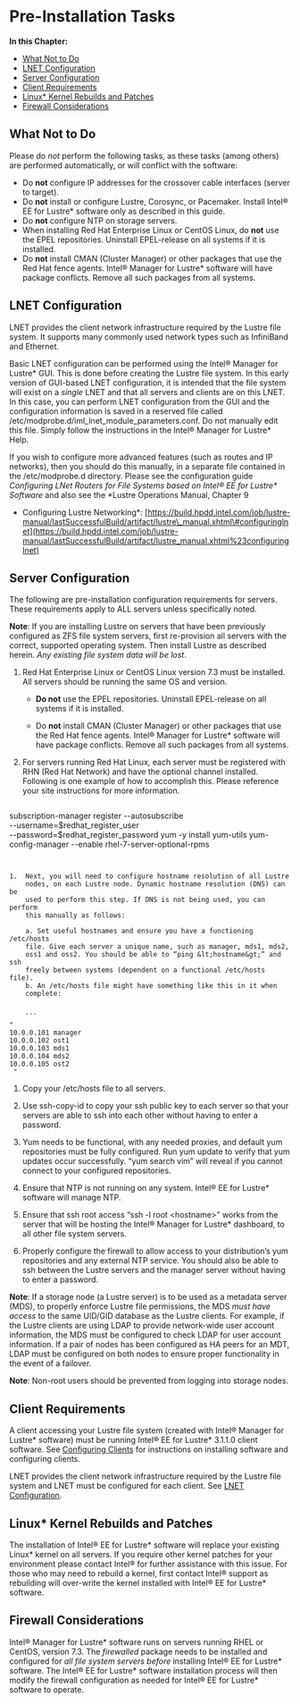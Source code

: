 # Pre-Installation Tasks

**In this Chapter:**

- [What Not to Do](#what-not-to-do)
- [LNET Configuration](#lnet-configuration)
- [Server Configuration](#server-configuration)
- [Client Requirements](#client-requirements)
- [Linux\* Kernel Rebuilds and Patches](#linux-kernel-rebuilds-and-patches)
- [Firewall Considerations](#firewall-considerations)


What Not to Do
--------------

Please do *not* perform the following tasks, as these tasks (among
others) are performed automatically, or will conflict with the software:

-   Do **not** configure IP addresses for the crossover cable interfaces (server to target).
- Do **not** install or configure Lustre, Corosync, or Pacemaker. Install Intel® EE for Lustre\* software only as described in this guide.
- Do **not** configure NTP on storage servers.
- When installing Red Hat Enterprise Linux or CentOS Linux, do **not** use the EPEL repositories. Uninstall EPEL-release on all systems if it is installed.
- Do **not** install CMAN (Cluster Manager) or other packages that use the Red Hat fence agents. Intel® Manager for Lustre\* software will have package conflicts. Remove all such packages from all systems.

LNET Configuration
------------------

LNET provides the client network infrastructure required by the Lustre
file system. It supports many commonly used network types such as
InfiniBand and Ethernet.

Basic LNET configuration can be performed using the Intel® Manager for
Lustre\* GUI. This is done before creating the Lustre file system. In
this early version of GUI-based LNET configuration, it is intended that
the file system will exist on a *single* LNET and that all servers and
clients are on this LNET. In this case, you can perform LNET
configuration from the GUI and the configuration information is saved in
a reserved file called
/etc/modprobe.d/iml\_lnet\_module\_parameters.conf. Do not manually edit
this file. Simply follow the instructions in the Intel® Manager for
Lustre\* Help.

If you wish to configure more advanced features (such as routes and IP
networks), then you should do this manually, in a separate file
contained in the /etc/modprobe.d directory. Please see the configuration
guide *Configuring LNet Routers for File Systems based on Intel® EE for
Lustre\* Software* and also see the *Lustre Operations Manual, Chapter 9
- Configuring Lustre Networking*:
[https://build.hpdd.intel.com/job/lustre-manual/lastSuccessfulBuild/artifact/lustre\_manual.xhtml\#configuringlnet](https://build.hpdd.intel.com/job/lustre-manual/lastSuccessfulBuild/artifact/lustre_manual.xhtml%23configuringlnet)

Server Configuration
--------------------

The following are pre-installation configuration requirements for
servers. These requirements apply to ALL servers unless specifically
noted.

**Note**: If you are installing Lustre on servers that have been
previously configured as ZFS file system servers, first re-provision all
servers with the correct, supported operating system. Then install
Lustre as described herein. *Any existing file system data will be
lost*.

1.  Red Hat Enterprise Linux or CentOS Linux version 7.3 must be
    installed. All servers should be running the same OS and version.

    -   **Do not** use the EPEL repositories. Uninstall EPEL-release on all
    systems if it is installed.

    -   Do **not** install CMAN (Cluster Manager) or other packages that use
    the Red Hat fence agents. Intel® Manager for Lustre\* software will
    have package conflicts. Remove all such packages from all systems.

1.  For servers running Red Hat Linux, each server must be registered
    with RHN (Red Hat Network) and have the optional channel installed.
    Following is one example of how to accomplish this. Please reference
    your site instructions for more information.

    ```
subscription-manager register --autosubscribe\
--username=\$redhat\_register\_user\
--password=\$redhat\_register\_password
 yum -y install yum-utils
yum-config-manager --enable rhel-7-server-optional-rpms
```


1.  Next, you will need to configure hostname resolution of all Lustre
    nodes, on each Lustre node. Dynamic hostname resolution (DNS) can be
    used to perform this step. If DNS is not being used, you can perform
    this manually as follows:

    a. Set useful hostnames and ensure you have a functioning /etc/hosts
    file. Give each server a unique name, such as manager, mds1, mds2,
    oss1 and oss2. You should be able to “ping &lt;hostname&gt;” and ssh
    freely between systems (dependent on a functional /etc/hosts file).
    b. An /etc/hosts file might have something like this in it when
    complete:


    ```
"
10.0.0.101 manager
10.0.0.102 ost1
10.0.0.103 mds1
10.0.0.104 mds2
10.0.0.105 ost2
 "
```
1. Copy your /etc/hosts file to all servers.

1.  Use ssh-copy-id to copy your ssh public key to each server so that
    your servers are able to ssh into each other without having to enter
    a password.

2.  Yum needs to be functional, with any needed proxies, and default yum
    repositories must be fully configured. Run yum update to verify that
    yum updates occur successfully. “yum search vim” will reveal if you
    cannot connect to your configured repositories.

3.  Ensure that NTP is not running on any system. Intel® EE for Lustre\*
    software will manage NTP.

4.  Ensure that ssh root access “ssh -l root &lt;hostname&gt;” works
    from the server that will be hosting the Intel® Manager for Lustre\*
    dashboard, to all other file system servers.

5.  Properly configure the firewall to allow access to your
    distribution’s yum repositories and any external NTP service. You
    should also be able to ssh between the Lustre servers and the
    manager server without having to enter a password.

**Note**: If a storage node (a Lustre
server) is to be used as a metadata server (MDS), to properly enforce
Lustre file permissions, the MDS *must have access* to the same UID/GID
database as the Lustre clients. For example, if the Lustre clients are
using LDAP to provide network-wide user account information, the MDS
must be configured to check LDAP for user account information. If a pair
of nodes has been configured as HA peers for an MDT, LDAP must be
configured on both nodes to ensure proper functionality in the event of
a failover.

**Note**: Non-root users should be prevented from logging into storage
nodes.

Client Requirements
-------------------

A client accessing your Lustre file system (created with Intel® Manager
for Lustre\* software) must be running Intel® EE for Lustre\* 3.1.1.0
client software. See [Configuring Clients](ig_ch_07_configure_clients.md) for
instructions on installing software and configuring clients.

LNET provides the client network infrastructure required by the Lustre
file system and LNET must be configured for each client. See [LNET
Configuration](#LNET-Configuration).

Linux\* Kernel Rebuilds and Patches
-----------------------------------

The installation of Intel® EE for Lustre\* software will replace your
existing Linux\* kernel on all servers. If you require other kernel
patches for your environment please contact Intel® for further
assistance with this issue. For those who may need to rebuild a kernel,
first contact Intel® support as rebuilding will over-write the kernel
installed with Intel® EE for Lustre\* software.

Firewall Considerations
-----------------------

Intel® Manager for Lustre\* software runs on
servers running RHEL or CentOS, version 7.3. The *firewalled* package
needs to be installed and configured for *all file system servers
before* installing Intel® EE for Lustre\* software. The Intel® EE for
Lustre\* software installation process will then modify the firewall
configuration as needed for Intel® EE for Lustre\* software to operate.
